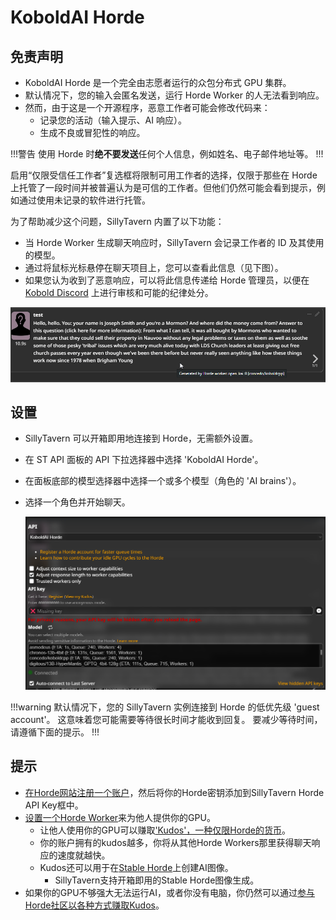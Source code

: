# KoboldAI Horde

## 免责声明

- KoboldAI Horde 是一个完全由志愿者运行的众包分布式 GPU 集群。
- 默认情况下，您的输入会匿名发送，运行 Horde Worker 的人无法看到响应。
- 然而，由于这是一个开源程序，恶意工作者可能会修改代码来：
  - 记录您的活动（输入提示、AI 响应）。
  - 生成不良或冒犯性的响应。

!!!警告
使用 Horde 时**绝不要发送**任何个人信息，例如姓名、电子邮件地址等。
!!!

启用“仅限受信任工作者”复选框将限制可用工作者的选择，仅限于那些在 Horde 上托管了一段时间并被普遍认为是可信的工作者。但他们仍然可能会看到提示，例如通过使用未记录的软件进行托管。

为了帮助减少这个问题，SillyTavern 内置了以下功能：

- 当 Horde Worker 生成聊天响应时，SillyTavern 会记录工作者的 ID 及其使用的模型。
- 通过将鼠标光标悬停在聊天项目上，您可以查看此信息（见下图）。
- 如果您认为收到了恶意响应，可以将此信息传递给 Horde 管理员，以便在 [Kobold Discord](https://koboldai.org/discord) 上进行审核和可能的纪律处分。

![Horde Worker Info Popup](/static/horde-worker.png)

## 设置

- SillyTavern 可以开箱即用地连接到 Horde，无需额外设置。
- 在 ST API 面板的 API 下拉选择器中选择 'KoboldAI Horde'。
- 在面板底部的模型选择器中选择一个或多个模型（角色的 'AI brains'）。
- 选择一个角色并开始聊天。

  ![ST Kobold Horde API Connection Panel](/static/horde-config.png)

!!!warning
默认情况下，您的 SillyTavern 实例连接到 Horde 的低优先级 'guest account'。
这意味着您可能需要等待很长时间才能收到回复。
要减少等待时间，请遵循下面的提示。
 !!!

## 提示

- [在Horde网站注册一个账户](https://horde.koboldai.net/register)，然后将你的Horde密钥添加到SillyTavern Horde API Key框中。
- [设置一个Horde Worker](https://github.com/Haidra-Org/AI-Horde-Worker#readme)来为他人提供你的GPU。
  - 让他人使用你的GPU可以赚取['Kudos'，一种仅限Horde的货币](https://github.com/Haidra-Org/AI-Horde/blob/main/FAQ.md#kudos)。
  - 你的账户拥有的kudos越多，你将从其他Horde Workers那里获得聊天响应的速度就越快。
  - Kudos还可以用于在[Stable Horde](https://stablehorde.net)上创建AI图像。
    - SillyTavern支持开箱即用的Stable Horde图像生成。
- 如果你的GPU不够强大无法运行AI，或者你没有电脑，你仍然可以通过[参与Horde社区以各种方式赚取Kudos](https://github.com/Haidra-Org/AI-Horde/blob/main/FAQ.md#i-dont-have-a-powerful-gpu-how-can-i-get-kudos)。